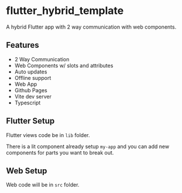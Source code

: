# flutter_hybrid_template

A hybrid Flutter app with 2 way communication with web components.

## Features

- 2 Way Communication
- Web Components w/ slots and attributes
- Auto updates
- Offline support
- Web App
- Github Pages
- Vite dev server
- Typescript

## Flutter Setup

Flutter views code be in `lib` folder.

There is a lit component already setup `my-app` and you can add new components for parts you want to break out.

## Web Setup

Web code will be in `src` folder.